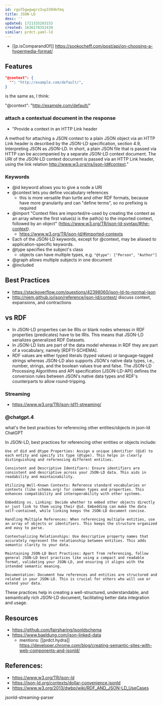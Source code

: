 ```yaml
---
id: rgof5gwgwgrz3vp3394kfmq
title: JSON-LD
desc: ''
updated: 1721335203153
created: 1636178352439
similar: prdct.yaml-ld
---
```




- [[p.isComparandOf]] https://sookocheff.com/post/api/on-choosing-a-hypermedia-format/

## Features

```json
"@context": {
  "": "http://example.com/default/",
}
```

is the same as, I think:

"@context": "http://example.com/default/"

### attach a contextual document in the response

- "Provide a context in an HTTP Link header

A method for attaching a JSON context to a plain JSON object via an HTTP Link header is described by the JSON-LD specification, section 4.9, Interpreting JSON as JSON-LD. In short, a plain JSON file that is passed via HTTP can be accompanied by a separate JSON-LD context document. The URI of the JSON-LD context document is passed via an HTTP Link header, using the link relation http://www.w3.org/ns/json-ld#context."

### Keywords

- @id keyword allows you to give a node a URI
- @context lets you define vocabulary references
  - this is more versatile than turtle and other RDF formats, because have more granularity and can "define terms", so no prefixing is required
- @import "Context files are imported/re-used by creating the context as an array where the first value(s) is the path(s) to the imported context, followed by an object" (https://www.w3.org/TR/json-ld-syntax/#the-context).
  - https://www.w3.org/TR/json-ld/#imported-contexts
- Each of the JSON-LD keywords, except for @context, may be aliased to application-specific keywords.
- @type specifies the subject's class
  - objects can have multiple types, e.g. `"@type": ["Person", "Author"]`
- @graph allows multiple subjects in one document
- @included 

## Best Practices

- https://stackoverflow.com/questions/42398060/json-ld-to-normal-json
- http://niem.github.io/json/reference/json-ld/context/ discuss context, expansions, and contractions

## vs RDF

- In JSON-LD properties can be IRIs or blank nodes whereas in RDF properties (predicates) have to be IRIs. This means that JSON-LD serializes generalized RDF Datasets.
- In JSON-LD lists are part of the data model whereas in RDF they are part of a vocabulary, namely [RDF11-SCHEMA].
- RDF values are either typed literals (typed values) or language-tagged strings whereas JSON-LD also supports JSON's native data types, i.e., number, strings, and the boolean values true and false. The JSON-LD Processing Algorithms and API specification [JSON-LD-API] defines the conversion rules between JSON's native data types and RDF's counterparts to allow round-tripping.

### Streaming

- https://www.w3.org/TR/json-ld11-streaming/

### @chatgpt.4

what's the best practices for referencing other entities/objects in json-ld
ChatGPT

In JSON-LD, best practices for referencing other entities or objects include:

    Use of @id and @type Properties: Assign a unique identifier (@id) to each entity and specify its type (@type). This helps in clearly distinguishing and referencing different entities.

    Consistent and Descriptive Identifiers: Ensure identifiers are consistent and descriptive across your JSON-LD data. This aids in readability and maintainability.

    Utilizing Well-Known Contexts: Reference standard vocabularies or contexts (like schema.org) for common types and properties. This enhances compatibility and interoperability with other systems.

    Embedding vs. Linking: Decide whether to embed other objects directly or just link to them using their @id. Embedding can make the data self-contained, while linking keeps the JSON-LD document concise.

    Handling Multiple References: When referencing multiple entities, use an array of objects or identifiers. This keeps the structure organized and easy to parse.

    Contextualizing Relationships: Use descriptive property names that accurately represent the relationship between entities. This adds semantic clarity to your data.

    Maintaining JSON-LD Best Practices: Apart from referencing, follow general JSON-LD best practices like using a compact and readable format, validating your JSON-LD, and ensuring it aligns with the intended semantic meaning.

    Documentation: Document how references and entities are structured and related in your JSON-LD. This is crucial for others who will use or extend your data.

These practices help in creating a well-structured, understandable, and semantically rich JSON-LD document, facilitating better data integration and usage.



## Resources

- https://github.com/fairsharing/jsonldschema
- https://www.baeldung.com/json-linked-data
  - mentions: [[prdct.hydra]]
https://developer.chrome.com/blog/creating-semantic-sites-with-web-components-and-jsonld/

## References:
- https://www.w3.org/TR/json-ld
- https://json-ld.org/contexts/dollar-convenience.jsonld
- https://www.w3.org/2013/dwbp/wiki/RDF_AND_JSON-LD_UseCases

jsonld-streaming-parser